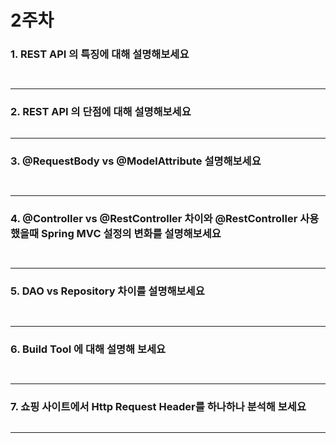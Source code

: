 # 2주차

### 1. REST API 의 특징에 대해 설명해보세요

~~~
 
~~~

---

### 2. REST API 의 단점에 대해 설명해보세요

~~~

~~~

--- 

### 3. @RequestBody vs @ModelAttribute 설명해보세요

~~~
 
~~~

---

### 4. @Controller vs @RestController 차이와 @RestController 사용했을때 Spring MVC 설정의 변화를 설명해보세요 

~~~
 
~~~

---

### 5. DAO vs Repository 차이를 설명해보세요 

~~~
 
~~~

--- 

### 6. Build Tool 에 대해 설명해 보세요

~~~
 
~~~

---

### 7. 쇼핑 사이트에서 Http Request Header를 하나하나 분석해 보세요
~~~

~~~

--- 

